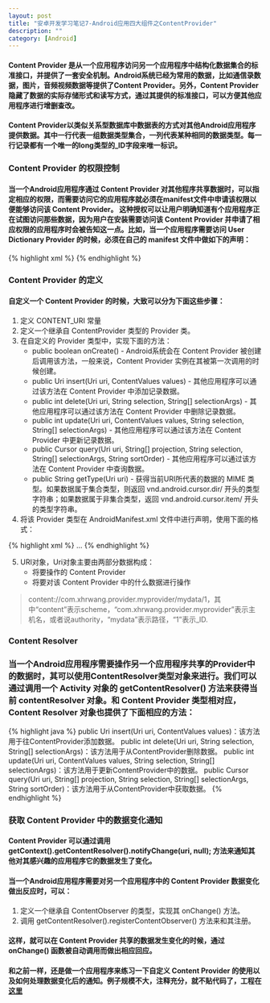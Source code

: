 ```yaml
---
layout: post
title: "安卓开发学习笔记7-Android应用四大组件之ContentProvider"
description: ""
category: [Android]
---
```


#### __Content Provider__ 是从一个应用程序访问另一个应用程序中结构化数据集合的标准接口，并提供了一套安全机制。Android系统已经为常用的数据，比如通信录数据，图片，音频视频数据等提供了Content Provider。另外，Content Provider隐藏了数据的实际存储形式和读写方式，通过其提供的标准接口，可以方便其他应用程序进行增删查改。

#### Content Provider以类似关系型数据库中数据表的方式对其他Android应用程序提供数据。其中一行代表一组数据类型集合，一列代表某种相同的数据类型。每一行记录都有一个唯一的long类型的_ID字段来唯一标识。

### Content Provider 的权限控制

#### 当一个Android应用程序通过 Content Provider 对其他程序共享数据时，可以指定相应的权限，而需要访问它的应用程序就必须在manifest文件中申请该权限以便能够访问该 Content Provider。 这种授权可以让用户明确知道有个应用程序正在试图访问那些数据，因为用户在安装需要访问该 Content Provider 并申请了相应权限的应用程序时会被告知这一点。比如，当一个应用程序需要访问 User Dictionary Provider 的时候，必须在自己的 manifest 文件中做如下的声明：

{% highlight xml %}
 <uses-permission android:name="android.permission.READ_USER_DICTIONARY">
{% endhighlight %}

### Content Provider 的定义

#### 自定义一个 Content Provider 的时候，大致可以分为下面这些步骤：
1. 定义 CONTENT_URI 常量
2. 定义一个继承自 ContentProvider 类型的 Provider 类。
3. 在自定义的 Provider 类型中，实现下面的方法：
	* public boolean onCreate() - Android系统会在 Content Provider 被创建后调用该方法，一般来说，Content Provider 实例在其被第一次调用的时候创建。
	* public Uri insert(Uri uri, ContentValues values) - 其他应用程序可以通过该方法在 Content Provider 中添加记录数据。
	* public int delete(Uri uri, String selection, String[] selectionArgs) - 其他应用程序可以通过该方法在 Content Provider 中删除记录数据。
	* public int update(Uri uri, ContentValues values, String selection, String[] selectionArgs) - 其他应用程序可以通过该方法在 Content Provider 中更新记录数据。
	* public Cursor query(Uri uri, String[] projection, String selection, String[] selectionArgs, String sortOrder) - 其他应用程序可以通过该方法在 Content Provider 中查询数据。
	* public String getType(Uri uri) - 获得当前URI所代表的数据的 MIME 类型。如果数据属于集合类型，则返回 vnd.android.cursor.dir/ 开头的类型字符串；如果数据属于非集合类型，返回 vnd.android.cursor.item/ 开头的类型字符串。
4. 将该 Provider 类型在 AndroidManifest.xml 文件中进行声明，使用下面的格式：

{% highlight xml %}
<application
        android:icon="@drawable/ic_launcher"
        android:label="@string/app_name" >
        <provider android:name=".CustomerizedProvider" android:authorities="com.xhrwang.provider.myprovider"/>
         ...
</application>
{% endhighlight %}

5. URI对象，Uri对象主要由两部分数据构成：
	* 将要操作的 Content Provider
	* 将要对该 Content Provider 中的什么数据进行操作

> content://com.xhrwang.provider.myprovider/mydata/1，其中“content”表示scheme，“com.xhrwang.provider.myprovider”表示主机名，或者说authority，“mydata”表示路径，“1”表示_ID.

### Content Resolver

### 当一个Android应用程序需要操作另一个应用程序共享的Provider中的数据时，其可以使用ContentResolver类型对象来进行。我们可以通过调用一个 Activity 对象的 getContentResolver() 方法来获得当前 contentResolver 对象。和 Content Provider 类型相对应，Content Resolver 对象也提供了下面相应的方法：

{% highlight java %}
public Uri insert(Uri uri, ContentValues values)：该方法用于往ContentProvider添加数据。
public int delete(Uri uri, String selection, String[] selectionArgs)：该方法用于从ContentProvider删除数据。
public int update(Uri uri, ContentValues values, String selection, String[] selectionArgs)：该方法用于更新ContentProvider中的数据。
public Cursor query(Uri uri, String[] projection, String selection, String[] selectionArgs, String sortOrder)：该方法用于从ContentProvider中获取数据。
{% endhighlight %}

### 获取 Content Provider 中的数据变化通知

#### Content Provider 可以通过调用 getContext().getContentResolver().notifyChange(uri, null); 方法来通知其他对其感兴趣的应用程序它的数据发生了变化。

#### 当一个Android应用程序需要对另一个应用程序中的 Content Provider 数据变化做出反应时，可以：
1. 定义一个继承自 ContentObserver 的类型，实现其 onChange() 方法。
2. 调用 getContentResolver().registerContentObserver() 方法来和其注册。

#### 这样，就可以在 Content Provider 共享的数据发生变化的时候，通过 onChange() 函数被自动调用而做出相应回应。

#### 和之前一样，还是做一个应用程序来练习一下自定义 Content Provider 的使用以及如何处理数据变化后的通知。例子规模不大，注释充分，就不贴代码了，工程在[这里][1]

[1]: https://github.com/xhrwang/ContentProviderDemo


